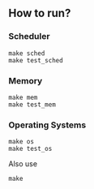 ## How to run?

### Scheduler

```
make sched
make test_sched
```

### Memory

```
make mem
make test_mem
```


### Operating Systems

```
make os
make test_os
```

Also use

```
make
```